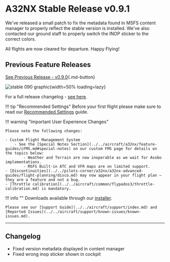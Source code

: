 # A32NX Stable Release v0.9.1

We've released a small patch to fix the metadata found in MSFS content manager to properly reflect the stable 
version is installed. We've also contacted our ground staff to properly switch the INOP sticker to the correct colors.

All flights are now cleared for departure. Happy Flying!

## Previous Feature Releases

[See Previous Release - v0.9.0](v090.md){.md-button}

![stable 090 graphic](../assets/0.9.0_graphic.png){width=50% loading=lazy}

For a full release changelog - [see here](#changelog).

!!! tip "Recommended Settings"
    Before your first flight please make sure to read our [Recommended Settings](../../aircraft/install/settings.md) guide.

!!! warning "Important User Experience Changes"

    Please note the following changes:

    - Custom Flight Management System
        - See the [Special Notes Section](../../aircraft/a32nx/feature-guides/cFMS.md#special-notes) on our custom FMS page for details on the topics below:
            - Weather and Terrain are now inoperable as we wait for Asobo implementations.
            - MSFS Built-in ATC and VFR maps are on limited support.
    - [Discontinuities](../../pilots-corner/a32nx/a32nx-advanced-guides/flight-planning/disco.md) may now appear in your flight plan — they are a feature and not a bug.
    - [Throttle calibration](../../aircraft/common/flypados3/throttle-calibration.md) is mandatory.

!!! info ""
    Downloads available through our [installer](../../aircraft/install/installation.md).

    Please see our [Support Guide](../../aircraft/support/index.md) and [Reported Issues](../../aircraft/support/known-issues/known-issues.md).

---

## Changelog

- Fixed version metadata displayed in content manager
- Fixed wrong inop sticker shown in cockpit 
